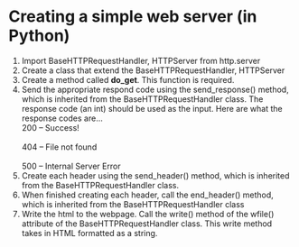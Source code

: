 <h1> Creating a simple web server (in Python)  </h1>

<ol>
  <li>Import BaseHTTPRequestHandler, HTTPServer from http.server</li>
  <li>Create a class that extend the BaseHTTPRequestHandler, HTTPServer</li>
  <li>Create a method called <strong>do_get</strong>. This function is required.</li>
  <li>Send the appropriate respond code using the send_response() method, which is inherited from the BaseHTTPRequestHandler class. The response code (an int) should be used as the input. Here are what the response  codes are... 
  <br>200 – Success!</br>
  <br>404 – File not found</br>
  <br>500 – Internal Server Error</br>
  </li>
  <li>Create each header using the send_header() method, which is inherited from the BaseHTTPRequestHandler class.</li>
  <li>When finished creating each header, call the end_header() method, which is inherited from the BaseHTTPRequestHandler class</li>
  <li>Write the html to the webpage. Call the write() method of the wfile() attribute of the BaseHTTPRequestHandler class. This write method takes in HTML formatted as a string.</li>
</ol>
